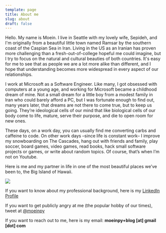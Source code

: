 ```yaml
---
template: page
title: About me
slug: about
draft: false
---
```

Hello. My name is Moein. I live in Seattle with my lovely wife, Sepideh, and I'm originally from a beautiful little town named Ramsar by the southern coast of the Caspian Sea in Iran. Living in the US as an Iranian has proven more challenging than a fresh-out-of-college hopeful me could imagine, but I try to focus on the natural and cultural beauties of both countries. It's easy for me to see that as people we are a lot more alike than different, and I hope that understanding becomes more widespread in every aspect of our relationships.

I work at Microsoft as a Software Engineer. Like many, I got obsessed with computers at a young age, and working for Microsoft became a childhood dream of mine. Not a small dream for a little boy from a modest family in Iran who could barely afford a PC, but I was fortunate enough to find out, many years later, that dreams are not there to come true, but to keep us going. They’re ideological cells of our mind that like biological cells of our body come to life, mature, serve their purpose, and die to open room for new ones.

These days, on a work day, you can usually find me converting carbs and caffeine to code. On other work days –since life is constant work– I improve my snowboarding on The Cascades, hang out with friends and family, play soccer, board games, video games, read books, hack small software projects or games, or write about random topics. Of course, that’s when I’m not on Youtube.

Here is me and my partner in life in one of the most beautiful places we’ve been to, the Big Island of Hawaii. 

![](/media/blog.jpg)

If you want to know about my professional background, here is my [LinkedIn Profile](https://www.linkedin.com/in/moeinpy/)

If you want to get publicly angry at me (the popular hobby of our times), tweet at [@moeinpy](https://twitter.com/moeinpy)

If you want to reach out to me, here is my email: **moeinpy+blog \[at] gmail \[dot] com**

